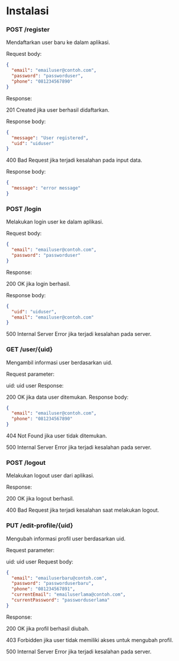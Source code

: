 # Instalasi

### POST /register
Mendaftarkan user baru ke dalam aplikasi. 

Request body: 
```json
{ 
  "email": "emailuser@contoh.com", 
  "password": "passworduser", 
  "phone": "081234567890" 
} 
```
Response: 

201 Created jika user berhasil didaftarkan. 

Response body:
```json
{
  "message": "User registered",
  "uid": "uiduser"
}
```

400 Bad Request jika terjadi kesalahan pada input data. 

Response body: 
```json
{
  "message": "error message"
} 
```

### POST /login
Melakukan login user ke dalam aplikasi. 

Request body:
```json
{
  "email": "emailuser@contoh.com",
  "password": "passworduser"
}
```
Response:

200 OK jika login berhasil.

Response body:
```json
{
  "uid": "uiduser",
  "email": "emailuser@contoh.com"
}
```

500 Internal Server Error jika terjadi kesalahan pada server.

### GET /user/{uid}
Mengambil informasi user berdasarkan uid.

Request parameter:

uid: uid user
Response:

200 OK jika data user ditemukan. Response body:

```json
{
  "email": "emailuser@contoh.com",
  "phone": "081234567890"
}
```
404 Not Found jika user tidak ditemukan.

500 Internal Server Error jika terjadi kesalahan pada server.

### POST /logout
Melakukan logout user dari aplikasi.

Response:

200 OK jika logout berhasil.

400 Bad Request jika terjadi kesalahan saat melakukan logout.

### PUT /edit-profile/{uid}
Mengubah informasi profil user berdasarkan uid.

Request parameter:

uid: uid user
Request body:
```json
{
  "email": "emailuserbaru@contoh.com",
  "password": "passworduserbaru",
  "phone": "081234567891",
  "currentEmail": "emailuserlama@contoh.com",
  "currentPassword": "passworduserlama"
}
```
Response:

200 OK jika profil berhasil diubah.

403 Forbidden jika user tidak memiliki akses untuk mengubah profil.

500 Internal Server Error jika terjadi kesalahan pada server.
